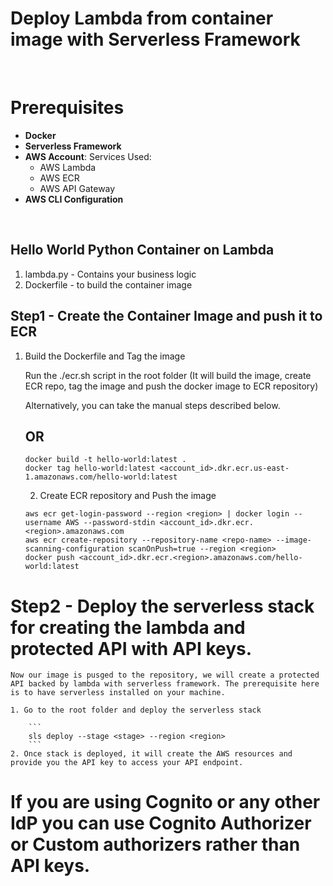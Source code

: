 # Deploy Lambda from container image with Serverless Framework

<br>

# Prerequisites

* **Docker**
* **Serverless Framework**
* **AWS Account**: Services Used:
    * AWS Lambda
    * AWS ECR
    * AWS API Gateway
* **AWS CLI Configuration**

<br>

## Hello World Python Container on Lambda

1. lambda.py - Contains your business logic
2. Dockerfile - to build the container image 

## Step1 - Create the Container Image and push it to ECR



1. Build the Dockerfile and Tag the image

    Run the ./ecr.sh script in the root folder (It will build the image, create ECR repo, tag the image and push the docker image to ECR repository)

    Alternatively, you can take the manual steps described below.

    ## OR

    ```
    docker build -t hello-world:latest .
    docker tag hello-world:latest <account_id>.dkr.ecr.us-east-1.amazonaws.com/hello-world:latest

    ```
    2. Create ECR repository and Push the image

    ```
    aws ecr get-login-password --region <region> | docker login --username AWS --password-stdin <account_id>.dkr.ecr.<region>.amazonaws.com
    aws ecr create-repository --repository-name <repo-name> --image-scanning-configuration scanOnPush=true --region <region>
    docker push <account_id>.dkr.ecr.<region>.amazonaws.com/hello-world:latest

    ```
# Step2 - Deploy the serverless stack for creating the lambda and protected API with API keys.

    Now our image is pusged to the repository, we will create a protected API backed by lambda with serverless framework. The prerequisite here is to have serverless installed on your machine.

    1. Go to the root folder and deploy the serverless stack

        ```
        sls deploy --stage <stage> --region <region>
        ```
    2. Once stack is deployed, it will create the AWS resources and provide you the API key to access your API endpoint.


# If you are using Cognito or any other IdP you can use Cognito Authorizer or Custom authorizers rather than API keys.
        
